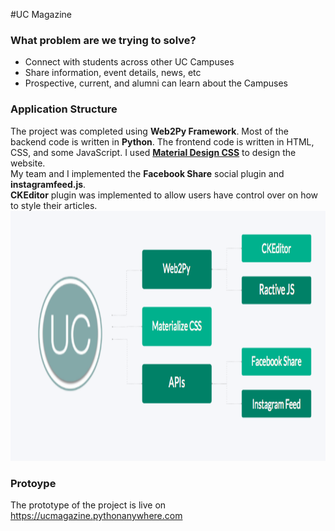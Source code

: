 #UC Magazine  

### What problem are we trying to solve?  
+ Connect with students across other UC Campuses
+ Share information, event details, news, etc
+ Prospective, current, and alumni can learn about the Campuses

### Application Structure
The project was completed using __Web2Py Framework__. Most of the backend code is written in __Python__. The frontend code is written in HTML, CSS, and some JavaScript. I used [__Material Design CSS__](http://materializecss.com) to design the website.  
My team and I implemented the __Facebook Share__ social plugin and __instagramfeed.js__.  
__CKEditor__ plugin was implemented to allow users have control over on how to style their articles.  
<img src="https://github.com/kthotav/ucmag/blob/master/structure.png" height="400px">


### Protoype
The prototype of the project is live on https://ucmagazine.pythonanywhere.com
